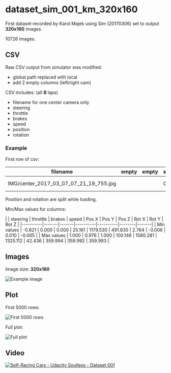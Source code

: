 # dataset_sim_001_km_320x160

First dataset recorded by Karol Majek using Sim (20170306) set to output **320x160** images.

10726 images.

## CSV

Raw CSV output from simulator was modified:

- global path replaced with local
- add 2 empty columns (left/right cam)


CSV includes: (all **8** laps)

- filename for one center camera only
- steering
- throttle
- brakes
- speed
- position
- rotation

### Example

First row of csv:

| filename | empty | empty | steering | throttle | brakes | speed | Position | Rotation|
|----------|-------|-------|----------|----------|--------|-------|----------------|----------------|
| IMG/center_2017_03_07_07_21_19_755.jpg | | | 0.0 | 0.681 | 0.0 | 32.178 | 1238.048:750.667: 29.766 | 356.186:177.798:359.968 |

Position and rotation are split while loading.

Min/Max values for columns:

|   | steering | throttle | brakes | speed | Pos X | Pos Y | Pos Z | Rot X | Rot Y | Rot Z |
|----------|-------|-------|----------|----------|--------|-------|
| Min values | -0.821 | 0.000 | 0.000 | 25.161 | 1179.530 | 491.830 | 2.764 | -0.006 | 0.010 | -0.005 |
| Max values | 1.000 | 0.976 | 1.000 | 100.146 | 1580.281 | 1325.112 | 42.436 | 359.994 | 359.992 | 359.993 |

## Images

Image size: **320x160**

![Example image](IMG/center_2017_03_07_07_21_19_755.jpg)

## Plot

First 5000 rows:

![First 5000 rows](first5000.png)

Full plot:

![Full plot](full.png)

## Video

[![Self-Racing Cars - Udacity Soulless - Dataset 001](https://img.youtube.com/vi/xC7O5KCY1lk/0.jpg)](https://www.youtube.com/watch?v=xC7O5KCY1lk)
